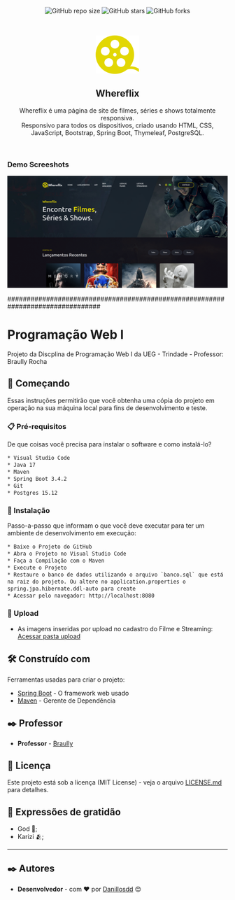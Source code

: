 <div align="center">

  ![GitHub repo size](https://img.shields.io/github/repo-size/danillosdd/whereflix)
  ![GitHub stars](https://img.shields.io/github/stars/danillosdd/whereflix?style=social)
  ![GitHub forks](https://img.shields.io/github/forks/danillosdd/whereflix?style=social)

<br />
  <br />

<img src="./readme-images/favicon.svg" />

<h2 align="center">Whereflix</h2>

  Whereflix é uma página de site de filmes, séries e shows totalmente responsiva. <br />  Responsivo para todos os dispositivos, criado usando HTML, CSS, JavaScript, Bootstrap, Spring Boot, Thymeleaf, PostgreSQL.



</div>

<br />

### Demo Screeshots

![Filmlane Desktop Demo](./readme-images/desktop.png "Desktop Demo")

################################################################################

# Programação Web I

Projeto da Discplina de Programação Web I da UEG - Trindade - Professor: Braully Rocha

## 🚀 Começando

Essas instruções permitirão que você obtenha uma cópia do projeto em operação na sua máquina local para fins de desenvolvimento e teste.

### 📋 Pré-requisitos

De que coisas você precisa para instalar o software e como instalá-lo?

```
* Visual Studio Code
* Java 17
* Maven
* Spring Boot 3.4.2
* Git
* Postgres 15.12
```

### 🔧 Instalação

Passo-a-passo que informam o que você deve executar para ter um ambiente de desenvolvimento em execução:

```
* Baixe o Projeto do GitHub
* Abra o Projeto no Visual Studio Code
* Faça a Compilação com o Maven
* Execute o Projeto
* Restaure o banco de dados utilizando o arquivo `banco.sql` que está na raiz do projeto. Ou altere no application.properties o spring.jpa.hibernate.ddl-auto para create
* Acessar pelo navegador: http://localhost:8080
```

### 🔧 Upload

* As imagens inseridas por upload no cadastro do Filme e Streaming: [Acessar pasta upload](./upload)

## 🛠️ Construído com

Ferramentas usadas para criar o projeto:

* [Spring Boot](https://start.spring.io) - O framework web usado
* [Maven](https://maven.apache.org/) - Gerente de Dependência

## ✒️ Professor

* **Professor**  - [Braully](https://github.com/braully)

## 📄 Licença

Este projeto está sob a licença (MIT License) - veja o arquivo [LICENSE.md](https://github.com/Danillosdd/whereFlix/blob/main/LICENSE) para detalhes.

## 🎁 Expressões de gratidão

* God 🙏;
* Karizi 🫂;

---

## ✒️ Autores


* **Desenvolvedor** - com ❤️ por [Danillosdd](https://github.com/Danillosdd) 😊
